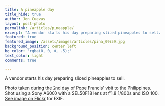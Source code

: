 ```yaml
---
title: A pineapple day.
title_hide: true
author: Jon Cuevas
layout: post-photo
permalink: /articles/pineapple/
excerpt: "A vendor starts his day preparing sliced pineapples to sell. Manila 2015. Sony A6000 with a SEL50F18 lens at f/1.8 1/800s and ISO 100."
featured: true
featured_image: /assets/images/articles/pina_09559.jpg
background_position: center left
bg_color: 'rgba(0, 0, 0, .5);'
text_color: light
comments: true

---
```


A vendor starts his day preparing sliced pineapples to sell.

Photo taken during the 2nd day of Pope Francis' visit to the Philippines. Shot using a Sony A6000 with a SEL50F18 lens at f/1.8 1/800s and ISO 100. [See image on Flickr][1] for EXIF.


[1]: https://www.flickr.com/photos/archondigital/22096545598/